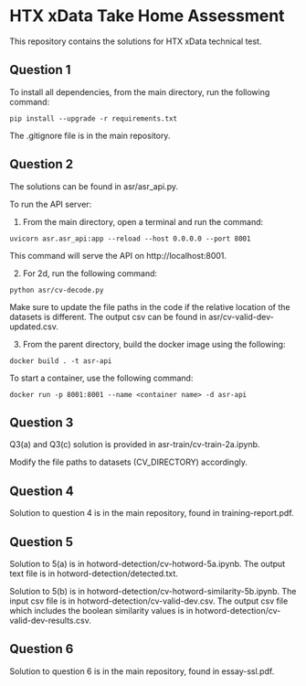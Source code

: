 # HTX xData Take Home Assessment

This repository contains the solutions for HTX xData technical test. 

## Question 1

To install all dependencies, from the main directory, run the following command:  
```
pip install --upgrade -r requirements.txt
```

The .gitignore file is in the main repository.

## Question 2

The solutions can be found in asr/asr_api.py. 

To run the API server:

1. From the main directory, open a terminal and run the command:

```
uvicorn asr.asr_api:app --reload --host 0.0.0.0 --port 8001
```

This command will serve the API on http://localhost:8001.

2. For 2d, run the following command:

```
python asr/cv-decode.py 
```

Make sure to update the file paths in the code if the relative location of the datasets is different. 
The output csv can be found in asr/cv-valid-dev-updated.csv.

3. From the parent directory, build the docker image using the following:
```
docker build . -t asr-api
```
To start a container, use the following command:
```
docker run -p 8001:8001 --name <container name> -d asr-api
```

## Question 3

Q3(a) and Q3(c) solution is provided in asr-train/cv-train-2a.ipynb. 

Modify the file paths to datasets (CV_DIRECTORY) accordingly.

## Question 4

Solution to question 4 is in the main repository, found in training-report.pdf.

## Question 5

Solution to 5(a) is in hotword-detection/cv-hotword-5a.ipynb. The output text file is in hotword-detection/detected.txt.

Solution to 5(b) is in hotword-detection/cv-hotword-similarity-5b.ipynb. The input csv file is in hotword-detection/cv-valid-dev.csv. The output csv file which includes the boolean similarity values is in hotword-detection/cv-valid-dev-results.csv. 

## Question 6

Solution to question 6 is in the main repository, found in essay-ssl.pdf.

